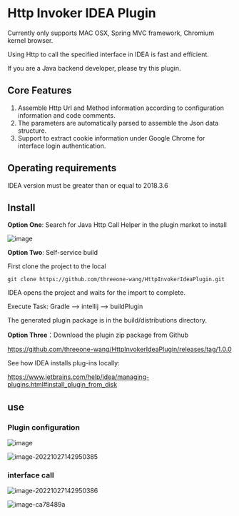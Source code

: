 # Http Invoker IDEA Plugin

Currently only supports MAC OSX, Spring MVC framework, Chromium kernel browser.

Using Http to call the specified interface in IDEA is fast and efficient.

If you are a Java backend developer, please try this plugin.

## Core Features

1. Assemble Http Url and Method information according to configuration information and code comments.
2. The parameters are automatically parsed to assemble the Json data structure.
3. Support to extract cookie information under Google Chrome for interface login authentication.

## Operating requirements

IDEA version must be greater than or equal to 2018.3.6

## Install

**Option One**: Search for Java Http Call Helper in the plugin market to install

![image](https://user-images.githubusercontent.com/41659443/198494263-652d1915-6791-444b-9aa1-5e674a75b028.png)



**Option Two**: Self-service build

First clone the project to the local

```shell
git clone https://github.com/threeone-wang/HttpInvokerIdeaPlugin.git
```

IDEA opens the project and waits for the import to complete.

Execute Task: Gradle --> intellij --> buildPlugin

The generated plugin package is in the build/distributions directory.



**Option Three**：Download the plugin zip package from Github

https://github.com/threeone-wang/HttpInvokerIdeaPlugin/releases/tag/1.0.0



See how IDEA installs plug-ins locally:

https://www.jetbrains.com/help/idea/managing-plugins.html#install_plugin_from_disk

## use

### Plugin configuration

![image](https://user-images.githubusercontent.com/41659443/198217931-96614c8d-fe41-4872-813a-b15492ed258a.png)



![image-20221027142950385](https://user-images.githubusercontent.com/41659443/198215169-23a23240-2b56-4a80-9183-b94df1c65e01.png)

### interface call

![image-20221027142950386](https://user-images.githubusercontent.com/41659443/198215766-1f2492bb-42c4-4ed7-90d0-08af9592d51c.png)



![image-ca78489a](https://user-images.githubusercontent.com/41659443/198216481-ca78489a-83ae-490b-b712-92b8e442985a.png)

